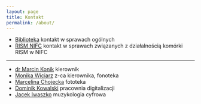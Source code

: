 ```yaml
---
layout: page
title: Kontakt
permalink: /about/
---
```


- [Biblioteka](mailto:biblioteka@nifc.pl) kontakt w sprawach ogólnych
- [RISM NIFC](mailto:rism@nifc.pl) kontakt w sprawach związanych z działalnością komórki RISM w NIFC

---

- [dr Marcin Konik](mailto:mkonik@nifc.pl) kierownik
- [Monika Wiciarz](mailto:mwiciarz@nifc.pl) z-ca kierownika, fonoteka
- [Marcelina Chojecka](mailto:mchojecka@nifc.pl) fototeka
- [Dominik Kowalski](mailto:dkowalski@nifc.pl) pracownia digitalizacji
- [Jacek Iwaszko](mailto:jiwaszko@nifc.pl) muzykologia cyfrowa

